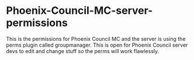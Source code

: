 # Phoenix-Council-MC-server-permissions
This is the permissions for Phoenix Council MC and the server is using the perms plugin called groupmanager.
This is open for Phoenix Council server devs to edit and change stuff so the perms will work flawlessly.
